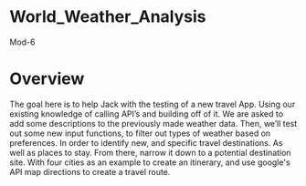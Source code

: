 # World_Weather_Analysis
Mod-6
# Overview 
The goal here is to help Jack with the testing of a new travel App. Using our existing knowledge of calling API’s and building off of it. We are asked to add some descriptions to the previously made weather data. Then, we’ll test out some new input functions, to filter out types of weather based on preferences. In order to identify new, and specific travel destinations. As well as places to stay. From there, narrow it down to a potential destination site. With four cities as an example to create an itinerary, and use google's API map directions to create a travel route.   

